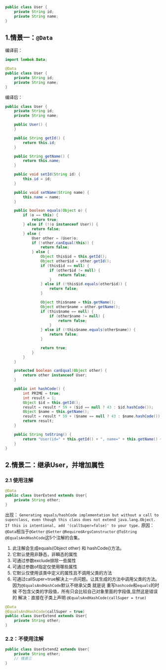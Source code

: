
```java
public class User {
    private String id;
    private String name;
}
```
## 1.情景一：`@Data`
编译前：
```java
import lombok.Data;

@Data
public class User {
    private String id;
    private String name;
}
```
编译后：
```java
public class User {
    private String id;
    private String name;

    public User() {
    }

    public String getId() {
        return this.id;
    }

    public String getName() {
        return this.name;
    }

    public void setId(String id) {
        this.id = id;
    }

    public void setName(String name) {
        this.name = name;
    }

    public boolean equals(Object o) {
        if (o == this) {
            return true;
        } else if (!(o instanceof User)) {
            return false;
        } else {
            User other = (User)o;
            if (!other.canEqual(this)) {
                return false;
            } else {
                Object this$id = this.getId();
                Object other$id = other.getId();
                if (this$id == null) {
                    if (other$id != null) {
                        return false;
                    }
                } else if (!this$id.equals(other$id)) {
                    return false;
                }

                Object this$name = this.getName();
                Object other$name = other.getName();
                if (this$name == null) {
                    if (other$name != null) {
                        return false;
                    }
                } else if (!this$name.equals(other$name)) {
                    return false;
                }

                return true;
            }
        }
    }

    protected boolean canEqual(Object other) {
        return other instanceof User;
    }

    public int hashCode() {
        int PRIME = true;
        int result = 1;
        Object $id = this.getId();
        result = result * 59 + ($id == null ? 43 : $id.hashCode());
        Object $name = this.getName();
        result = result * 59 + ($name == null ? 43 : $name.hashCode());
        return result;
    }

    public String toString() {
        return "User(id=" + this.getId() + ", name=" + this.getName() + ")";
    }
}
```
## 2.情景二：继承User，并增加属性
### 2.1 使用注解
```java
@Data
public class UserExtend extends User{
    private String other;
}
```
出现：
`Generating equals/hashCode implementation but without a call to superclass, even though this class does not extend java.lang.Object.
If this is intentional, add '(callSuper=false)' to your type.`
原因：
`@Data`相当于`@Getter` `@Setter` `@RequiredArgsConstructor` `@ToString` `@EqualsAndHashCode`这5个注解的合集。
1. 此注解会生成equals(Object other) 和 hashCode()方法。
2. 它默认使用非静态，非瞬态的属性
3. 可通过参数exclude排除一些属性
4. 可通过参数of指定仅使用哪些属性
5. 它默认仅使用该类中定义的属性且不调用父类的方法
6. 可通过callSuper=true解决上一点问题。让其生成的方法中调用父类的方法。
因为`@EqualsAndHashCode`默认不继承父类 就是说 重写`hashcode`和`equals`的时候 不包含父类的字段值，所有只会比较自己对象里面的字段值,显然这是错误的
解决：直接在子类上声明 `@EqualsAndHashCode(callSuper = true)`
```java
@Data
@EqualsAndHashCode(callSuper = true)
public class UserExtend extends User{
    private String other;
}
```

### 2.2：不使用注解
```java
public class UserExtend2 extends User{
    private String other;
    // 情景三
}
```